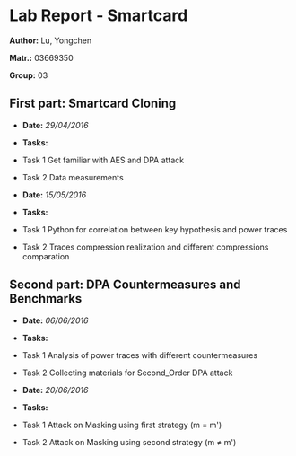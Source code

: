 # __Lab Report - Smartcard__ 

**Author:** Lu, Yongchen

**Matr.:** 03669350

**Group:** 03       


## __First part: Smartcard Cloning__ ##

* **Date:** *29/04/2016*
* **Tasks:**          
 * Task 1 Get familiar with AES and DPA attack
 * Task 2 Data measurements		
 
* **Date:** *15/05/2016*
* **Tasks:**          
 * Task 1  Python for correlation between key hypothesis and power traces
 * Task 2  Traces compression realization and different compressions comparation
 
## __Second part: DPA Countermeasures and Benchmarks__ ##

* **Date:** *06/06/2016*
* **Tasks:**          
 * Task 1 Analysis of power traces with different countermeasures
 * Task 2 Collecting materials for Second_Order DPA attack		
 
* **Date:** *20/06/2016*
* **Tasks:**          
 * Task 1 Attack on Masking using first strategy  (m = m')
 * Task 2 Attack on Masking using second strategy (m ≠ m')
